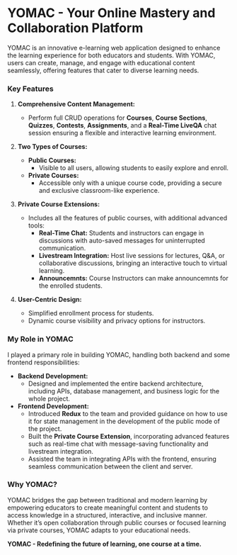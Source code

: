 # **YOMAC - Your Online Mastery and Collaboration Platform**  

YOMAC is an innovative e-learning web application designed to enhance the learning experience for both educators and students. With YOMAC, users can create, manage, and engage with educational content seamlessly, offering features that cater to diverse learning needs.  

### **Key Features**  

1. **Comprehensive Content Management:**  
   - Perform full CRUD operations for **Courses**, **Course Sections**, **Quizzes**, **Contests**, **Assignments**, and a **Real-Time LiveQA** chat session ensuring a flexible and interactive learning environment.  

2. **Two Types of Courses:**  
   - **Public Courses:**  
     - Visible to all users, allowing students to easily explore and enroll.  
   - **Private Courses:**  
     - Accessible only with a unique course code, providing a secure and exclusive classroom-like experience.  

3. **Private Course Extensions:**  
   - Includes all the features of public courses, with additional advanced tools:  
     - **Real-Time Chat:** Students and instructors can engage in discussions with auto-saved messages for uninterrupted communication.  
     - **Livestream Integration:** Host live sessions for lectures, Q&A, or collaborative discussions, bringing an interactive touch to virtual learning.
     - **Announcemnts:** Course Instructors can make announcemnts for the enrolled students.

4. **User-Centric Design:**  
   - Simplified enrollment process for students.  
   - Dynamic course visibility and privacy options for instructors.  

### **My Role in YOMAC**  
I played a primary role in building YOMAC, handling both backend and some frontend responsibilities:  
- **Backend Development:**  
  - Designed and implemented the entire backend architecture, including APIs, database management, and business logic for the whole project.  
- **Frontend Development:**  
    - Introduced **Redux** to the team and provided guidance on how to use it for state management in the development of the public mode of the project.  
    - Built the **Private Course Extension**, incorporating advanced features such as real-time chat with message-saving functionality and livestream integration.  
    - Assisted the team in integrating APIs with the frontend, ensuring seamless communication between the client and server.  

### **Why YOMAC?**  
YOMAC bridges the gap between traditional and modern learning by empowering educators to create meaningful content and students to access knowledge in a structured, interactive, and inclusive manner. Whether it’s open collaboration through public courses or focused learning via private courses, YOMAC adapts to your educational needs.  

**YOMAC - Redefining the future of learning, one course at a time.**  
